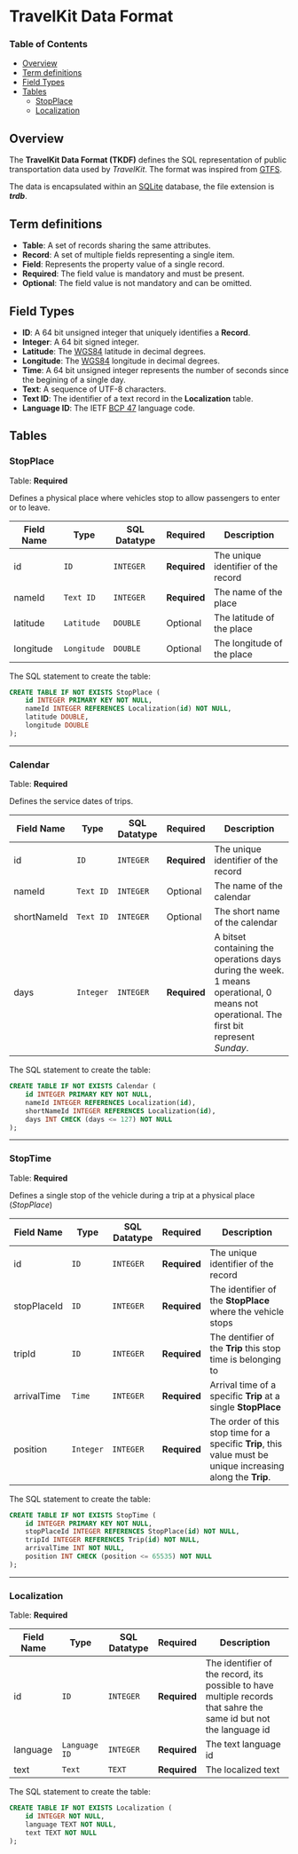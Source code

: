 # TravelKit Data Format

### Table of Contents
- [Overview](#overview)
- [Term definitions](#term-definitions)
- [Field Types](#field-types)
- [Tables](#tables)
    - [StopPlace](#stopplace)
    - [Localization](#localization)

## Overview
The **TravelKit Data Format (TKDF)** defines the SQL representation of public transportation data used by *TravelKit*. The format was inspired from [GTFS](https://developers.google.com/transit/gtfs). 

The data is encapsulated within an [SQLite](https://sqlite.org/about.html) database, the file extension is ***trdb***.

## Term definitions
* **Table**: A set of records sharing the same attributes.
* **Record**: A set of multiple fields representing a single item. 
* **Field**: Represents the property value of a single record.
* **Required**: The field value is mandatory and must be present.
* **Optional**: The field value is not mandatory and can be omitted.

## Field Types
* **ID**: A 64 bit unsigned integer that uniquely identifies a **Record**.
* **Integer**: A 64 bit signed integer.
* **Latitude**: The [WGS84](https://wikipedia.org/wiki/World_Geodetic_System) latitude in decimal degrees.
* **Longitude**: The [WGS84](https://wikipedia.org/wiki/World_Geodetic_System) longitude in decimal degrees.
* **Time**: A 64 bit unsigned integer represents the number of seconds since the begining of a single day.
* **Text**: A sequence of UTF-8 characters.
* **Text ID**: The identifier of a text record in the **Localization** table.
* **Language ID**: The IETF [BCP 47](http://www.rfc-editor.org/rfc/bcp/bcp47.txt) language code.

## Tables
### StopPlace
Table: **Required**

Defines a physical place where vehicles stop to allow passengers to enter or to leave.

| Field Name    | Type          | SQL Datatype      | Required | Description          |
|---------------|---------------|-------------------|----------|----------------------|
id | `ID` | `INTEGER` | **Required** | The unique identifier of the record
nameId | `Text ID` | `INTEGER` | **Required** | The name of the place
latitude | `Latitude` | `DOUBLE` | Optional | The latitude of the place
longitude | `Longitude` | `DOUBLE` | Optional | The longitude of the place

The SQL statement to create the table:
``` SQL
CREATE TABLE IF NOT EXISTS StopPlace (
    id INTEGER PRIMARY KEY NOT NULL,
    nameId INTEGER REFERENCES Localization(id) NOT NULL,
    latitude DOUBLE,
    longitude DOUBLE
);
```
---

### Calendar
Table: **Required**

Defines the service dates of trips.

| Field Name    | Type          | SQL Datatype      | Required | Description          |
|---------------|---------------|-------------------|----------|----------------------|
id | `ID` | `INTEGER` | **Required** | The unique identifier of the record
nameId | `Text ID` | `INTEGER` | Optional | The name of the calendar
shortNameId | `Text ID` | `INTEGER` | Optional | The short name of the calendar
days | `Integer` | `INTEGER` | **Required** | A bitset containing the operations days during the week. 1 means operational, 0 means not operational. The first bit represent  *Sunday*.

The SQL statement to create the table:
``` SQL
CREATE TABLE IF NOT EXISTS Calendar (
    id INTEGER PRIMARY KEY NOT NULL,
    nameId INTEGER REFERENCES Localization(id),
    shortNameId INTEGER REFERENCES Localization(id),
    days INT CHECK (days <= 127) NOT NULL
);
```
---

### StopTime
Table: **Required**

Defines a single stop of the vehicle during a trip at a physical place (*StopPlace*)

| Field Name    | Type          | SQL Datatype      | Required | Description          |
|---------------|---------------|-------------------|----------|----------------------|
id | `ID` | `INTEGER` | **Required** | The unique identifier of the record
stopPlaceId | `ID` | `INTEGER` | **Required** | The identifier of the  **StopPlace** where the vehicle stops
tripId | `ID` | `INTEGER` | **Required** | The dentifier of the **Trip** this stop time is belonging to
arrivalTime | `Time` | `INTEGER` | **Required** | Arrival time of a specific **Trip** at a single **StopPlace**
position | `Integer` | `INTEGER` | **Required** | The order of this stop time for a specific **Trip**, this value must be unique increasing along the **Trip**. 

The SQL statement to create the table:
``` SQL
CREATE TABLE IF NOT EXISTS StopTime (
    id INTEGER PRIMARY KEY NOT NULL,
    stopPlaceId INTEGER REFERENCES StopPlace(id) NOT NULL,
    tripId INTEGER REFERENCES Trip(id) NOT NULL,
    arrivalTime INT NOT NULL,
    position INT CHECK (position <= 65535) NOT NULL
);
```
---

### Localization
Table: **Required**

| Field Name    | Type          | SQL Datatype      | Required | Description          |
|---------------|---------------|-------------------|----------|----------------------|
id | `ID` | `INTEGER` | **Required** | The identifier of the record, its possible to have multiple records that sahre the same id but not the language id
language | `Language ID` | `INTEGER` | **Required** | The text language id
text | `Text` | `TEXT` | **Required** | The localized text

The SQL statement to create the table:
``` SQL
CREATE TABLE IF NOT EXISTS Localization (
    id INTEGER NOT NULL,
    language TEXT NOT NULL,
    text TEXT NOT NULL
);
```
